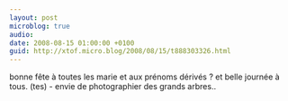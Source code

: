 ```yaml
---
layout: post
microblog: true
audio: 
date: 2008-08-15 01:00:00 +0100
guid: http://xtof.micro.blog/2008/08/15/t888303326.html
---
```

bonne fête à toutes les marie et aux prénoms dérivés ? et belle journée à tous. (tes) - envie de photographier des grands arbres..
